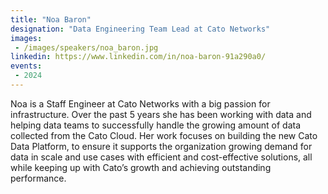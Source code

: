 ```yaml
---
title: "Noa Baron"
designation: "Data Engineering Team Lead at Cato Networks"
images:
 - /images/speakers/noa_baron.jpg
linkedin: https://www.linkedin.com/in/noa-baron-91a290a0/
events:
 - 2024
---
```


Noa is a Staff Engineer at Cato Networks with a big passion for infrastructure. Over the past 5 years she has been working with data and helping data teams to successfully handle the growing amount of data collected from the Cato Cloud. Her work focuses on building the new Cato Data Platform, to ensure it supports the organization growing demand for data in scale and use cases with efficient and cost-effective solutions, all while keeping up with Cato’s growth and achieving outstanding performance.